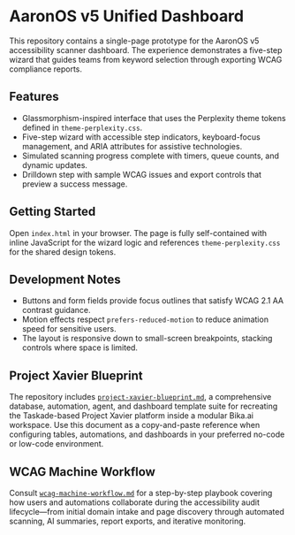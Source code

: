 # AaronOS v5 Unified Dashboard

This repository contains a single-page prototype for the AaronOS v5 accessibility scanner dashboard. The experience demonstrates a five-step wizard that guides teams from keyword selection through exporting WCAG compliance reports.

## Features

- Glassmorphism-inspired interface that uses the Perplexity theme tokens defined in `theme-perplexity.css`.
- Five-step wizard with accessible step indicators, keyboard-focus management, and ARIA attributes for assistive technologies.
- Simulated scanning progress complete with timers, queue counts, and dynamic updates.
- Drilldown step with sample WCAG issues and export controls that preview a success message.

## Getting Started

Open `index.html` in your browser. The page is fully self-contained with inline JavaScript for the wizard logic and references `theme-perplexity.css` for the shared design tokens.

## Development Notes

- Buttons and form fields provide focus outlines that satisfy WCAG 2.1 AA contrast guidance.
- Motion effects respect `prefers-reduced-motion` to reduce animation speed for sensitive users.
- The layout is responsive down to small-screen breakpoints, stacking controls where space is limited.

## Project Xavier Blueprint

The repository includes [`project-xavier-blueprint.md`](project-xavier-blueprint.md), a comprehensive database, automation, agent, and dashboard template suite for recreating the Taskade-based Project Xavier platform inside a modular Bika.ai workspace. Use this document as a copy-and-paste reference when configuring tables, automations, and dashboards in your preferred no-code or low-code environment.

## WCAG Machine Workflow

Consult [`wcag-machine-workflow.md`](wcag-machine-workflow.md) for a step-by-step playbook covering how users and automations collaborate during the accessibility audit lifecycle—from initial domain intake and page discovery through automated scanning, AI summaries, report exports, and iterative monitoring.
